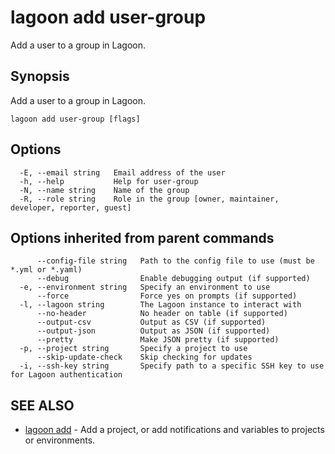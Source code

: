 # lagoon add user-group

Add a user to a group in Lagoon.

## Synopsis

Add a user to a group in Lagoon.

```text
lagoon add user-group [flags]
```

## Options

```text
  -E, --email string   Email address of the user
  -h, --help           Help for user-group
  -N, --name string    Name of the group
  -R, --role string    Role in the group [owner, maintainer, developer, reporter, guest]
```

## Options inherited from parent commands

```text
      --config-file string   Path to the config file to use (must be *.yml or *.yaml)
      --debug                Enable debugging output (if supported)
  -e, --environment string   Specify an environment to use
      --force                Force yes on prompts (if supported)
  -l, --lagoon string        The Lagoon instance to interact with
      --no-header            No header on table (if supported)
      --output-csv           Output as CSV (if supported)
      --output-json          Output as JSON (if supported)
      --pretty               Make JSON pretty (if supported)
  -p, --project string       Specify a project to use
      --skip-update-check    Skip checking for updates
  -i, --ssh-key string       Specify path to a specific SSH key to use for Lagoon authentication
```

## SEE ALSO

* [lagoon add](lagoon_add.md)     - Add a project, or add notifications and variables to projects or environments.

